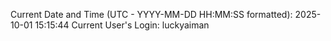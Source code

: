 Current Date and Time (UTC - YYYY-MM-DD HH:MM:SS formatted): 2025-10-01 15:15:44
Current User's Login: luckyaiman
